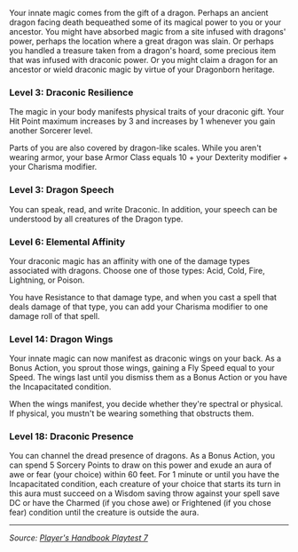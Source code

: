 Your innate magic comes from the gift of a dragon. Perhaps an ancient dragon facing death bequeathed some of its magical power to you or your ancestor. You might have absorbed magic from a site infused with dragons' power, perhaps the location where a great dragon was slain. Or perhaps you handled a treasure taken from a dragon's hoard, some precious item that was infused with draconic power. Or you might claim a dragon for an ancestor or wield draconic magic by virtue of your Dragonborn heritage.

### Level 3: Draconic Resilience

The magic in your body manifests physical traits of your draconic gift. Your Hit Point maximum increases by 3 and increases by 1 whenever you gain another Sorcerer level.

Parts of you are also covered by dragon-like scales. While you aren't wearing armor, your base Armor Class equals 10 + your Dexterity modifier + your Charisma modifier.

### Level 3: Dragon Speech

You can speak, read, and write Draconic. In addition, your speech can be understood by all creatures of the Dragon type.

### Level 6: Elemental Affinity

Your draconic magic has an affinity with one of the damage types associated with dragons. Choose one of those types: Acid, Cold, Fire, Lightning, or Poison.

You have Resistance to that damage type, and when you cast a spell that deals damage of that type, you can add your Charisma modifier to one damage roll of that spell.

### Level 14: Dragon Wings

Your innate magic can now manifest as draconic wings on your back. As a Bonus Action, you sprout those wings, gaining a Fly Speed equal to your Speed. The wings last until you dismiss them as a Bonus Action or you have the Incapacitated condition.

When the wings manifest, you decide whether they're spectral or physical. If physical, you mustn't be wearing something that obstructs them.

### Level 18: Draconic Presence

You can channel the dread presence of dragons. As a Bonus Action, you can spend 5 Sorcery Points to draw on this power and exude an aura of awe or fear (your choice) within 60 feet. For 1 minute or until you have the Incapacitated condition, each creature of your choice that starts its turn in this aura must succeed on a Wisdom saving throw against your spell save DC or have the Charmed (if you chose awe) or Frightened (if you chose fear) condition until the creature is outside the aura.

----

_Source: [Player's Handbook Playtest 7](https://www.dndbeyond.com/sources/ua/ph-playtest-7)_
